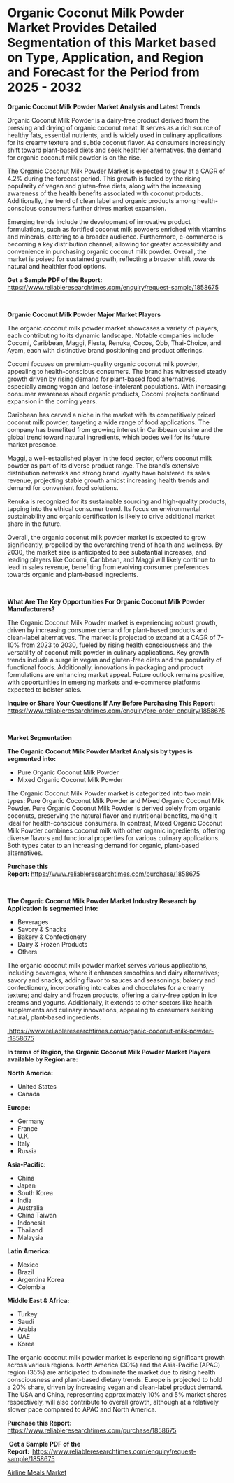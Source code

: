 <p><h1>Organic Coconut Milk Powder Market Provides Detailed Segmentation of this Market based on Type, Application, and Region and Forecast for the Period from 2025 - 2032</h1></p><p><strong>Organic Coconut Milk Powder Market Analysis and Latest Trends</strong></p>
<p><p>Organic Coconut Milk Powder is a dairy-free product derived from the pressing and drying of organic coconut meat. It serves as a rich source of healthy fats, essential nutrients, and is widely used in culinary applications for its creamy texture and subtle coconut flavor. As consumers increasingly shift toward plant-based diets and seek healthier alternatives, the demand for organic coconut milk powder is on the rise.</p><p>The Organic Coconut Milk Powder Market is expected to grow at a CAGR of 4.2% during the forecast period. This growth is fueled by the rising popularity of vegan and gluten-free diets, along with the increasing awareness of the health benefits associated with coconut products. Additionally, the trend of clean label and organic products among health-conscious consumers further drives market expansion.</p><p>Emerging trends include the development of innovative product formulations, such as fortified coconut milk powders enriched with vitamins and minerals, catering to a broader audience. Furthermore, e-commerce is becoming a key distribution channel, allowing for greater accessibility and convenience in purchasing organic coconut milk powder. Overall, the market is poised for sustained growth, reflecting a broader shift towards natural and healthier food options.</p></p>
<p><strong>Get a Sample PDF of the Report:&nbsp;</strong> <a href="https://www.reliableresearchtimes.com/enquiry/request-sample/1858675?utm_campaign=2937&utm_medium=2&utm_source=Github&utm_content=ia&utm_term=07042025&utm_id=organic-coconut-milk-powder">https://www.reliableresearchtimes.com/enquiry/request-sample/1858675</a></p>
<p>&nbsp;</p>
<p><strong>Organic Coconut Milk Powder Major Market Players</strong></p>
<p><p>The organic coconut milk powder market showcases a variety of players, each contributing to its dynamic landscape. Notable companies include Cocomi, Caribbean, Maggi, Fiesta, Renuka, Cocos, Qbb, Thai-Choice, and Ayam, each with distinctive brand positioning and product offerings.</p><p>Cocomi focuses on premium-quality organic coconut milk powder, appealing to health-conscious consumers. The brand has witnessed steady growth driven by rising demand for plant-based food alternatives, especially among vegan and lactose-intolerant populations. With increasing consumer awareness about organic products, Cocomi projects continued expansion in the coming years.</p><p>Caribbean has carved a niche in the market with its competitively priced coconut milk powder, targeting a wide range of food applications. The company has benefited from growing interest in Caribbean cuisine and the global trend toward natural ingredients, which bodes well for its future market presence.</p><p>Maggi, a well-established player in the food sector, offers coconut milk powder as part of its diverse product range. The brand’s extensive distribution networks and strong brand loyalty have bolstered its sales revenue, projecting stable growth amidst increasing health trends and demand for convenient food solutions.</p><p>Renuka is recognized for its sustainable sourcing and high-quality products, tapping into the ethical consumer trend. Its focus on environmental sustainability and organic certification is likely to drive additional market share in the future.</p><p>Overall, the organic coconut milk powder market is expected to grow significantly, propelled by the overarching trend of health and wellness. By 2030, the market size is anticipated to see substantial increases, and leading players like Cocomi, Caribbean, and Maggi will likely continue to lead in sales revenue, benefiting from evolving consumer preferences towards organic and plant-based ingredients.</p></p>
<p>&nbsp;</p>
<p><strong>What Are The Key Opportunities For Organic Coconut Milk Powder Manufacturers?</strong></p>
<p><p>The Organic Coconut Milk Powder market is experiencing robust growth, driven by increasing consumer demand for plant-based products and clean-label alternatives. The market is projected to expand at a CAGR of 7-10% from 2023 to 2030, fueled by rising health consciousness and the versatility of coconut milk powder in culinary applications. Key growth trends include a surge in vegan and gluten-free diets and the popularity of functional foods. Additionally, innovations in packaging and product formulations are enhancing market appeal. Future outlook remains positive, with opportunities in emerging markets and e-commerce platforms expected to bolster sales.</p></p>
<p><strong>Inquire or Share Your Questions If Any Before Purchasing This Report:</strong> <a href="https://www.reliableresearchtimes.com/enquiry/pre-order-enquiry/1858675?utm_campaign=2937&utm_medium=2&utm_source=Github&utm_content=ia&utm_term=07042025&utm_id=organic-coconut-milk-powder">https://www.reliableresearchtimes.com/enquiry/pre-order-enquiry/1858675</a></p>
<p>&nbsp;</p>
<p><strong>Market Segmentation</strong></p>
<p><strong>The Organic Coconut Milk Powder Market Analysis by types is segmented into:</strong></p>
<p><ul><li>Pure Organic Coconut Milk Powder</li><li>Mixed Organic Coconut Milk Powder</li></ul></p>
<p><p>The Organic Coconut Milk Powder market is categorized into two main types: Pure Organic Coconut Milk Powder and Mixed Organic Coconut Milk Powder. Pure Organic Coconut Milk Powder is derived solely from organic coconuts, preserving the natural flavor and nutritional benefits, making it ideal for health-conscious consumers. In contrast, Mixed Organic Coconut Milk Powder combines coconut milk with other organic ingredients, offering diverse flavors and functional properties for various culinary applications. Both types cater to an increasing demand for organic, plant-based alternatives.</p></p>
<p><strong>Purchase this Report:&nbsp;</strong><a href="https://www.reliableresearchtimes.com/purchase/1858675?utm_campaign=2937&utm_medium=2&utm_source=Github&utm_content=ia&utm_term=07042025&utm_id=organic-coconut-milk-powder">https://www.reliableresearchtimes.com/purchase/1858675</a></p>
<p>&nbsp;</p>
<p><strong>The Organic Coconut Milk Powder Market Industry Research by Application is segmented into:</strong></p>
<p><ul><li>Beverages</li><li>Savory & Snacks</li><li>Bakery & Confectionery</li><li>Dairy & Frozen Products</li><li>Others</li></ul></p>
<p><p>The organic coconut milk powder market serves various applications, including beverages, where it enhances smoothies and dairy alternatives; savory and snacks, adding flavor to sauces and seasonings; bakery and confectionery, incorporating into cakes and chocolates for a creamy texture; and dairy and frozen products, offering a dairy-free option in ice creams and yogurts. Additionally, it extends to other sectors like health supplements and culinary innovations, appealing to consumers seeking natural, plant-based ingredients.</p></p>
<p><a href="https://www.reliableresearchtimes.com/organic-coconut-milk-powder-r1858675?utm_campaign=2937&utm_medium=2&utm_source=Github&utm_content=ia&utm_term=07042025&utm_id=organic-coconut-milk-powder">&nbsp;https://www.reliableresearchtimes.com/organic-coconut-milk-powder-r1858675</a></p>
<p><strong>In terms of Region, the Organic Coconut Milk Powder Market Players available by Region are:</strong></p>
<p>
    <p> <strong> North America: </strong>
        <ul>
            <li>United States</li>
            <li>Canada</li>
        </ul>
        </p> 
    <p> <strong> Europe: </strong>
        <ul>
            <li>Germany</li>
            <li>France</li>
            <li>U.K.</li>
            <li>Italy</li>
            <li>Russia</li>
        </ul>
        </p> 
    <p> <strong> Asia-Pacific: </strong>
        <ul>
            <li>China</li>
            <li>Japan</li>
            <li>South Korea</li>
            <li>India</li>
            <li>Australia</li>
            <li>China Taiwan</li>
            <li>Indonesia</li>
            <li>Thailand</li>
            <li>Malaysia</li>
        </ul>
        </p> 
    <p> <strong> Latin America: </strong>
        <ul>
            <li>Mexico</li>
            <li>Brazil</li>
            <li>Argentina Korea</li>
            <li>Colombia</li>
        </ul>
        </p> 
    <p> <strong> Middle East & Africa: </strong>
        <ul>
            <li>Turkey</li>
            <li>Saudi</li>
            <li>Arabia</li>
            <li>UAE</li>
            <li>Korea</li>
        </ul>
    </p>
    </p>
<p><p>The organic coconut milk powder market is experiencing significant growth across various regions. North America (30%) and the Asia-Pacific (APAC) region (35%) are anticipated to dominate the market due to rising health consciousness and plant-based dietary trends. Europe is projected to hold a 20% share, driven by increasing vegan and clean-label product demand. The USA and China, representing approximately 10% and 5% market shares respectively, will also contribute to overall growth, although at a relatively slower pace compared to APAC and North America.</p></p>
<p><strong>Purchase this Report: </strong><a href="https://www.reliableresearchtimes.com/purchase/1858675?utm_campaign=2937&utm_medium=2&utm_source=Github&utm_content=ia&utm_term=07042025&utm_id=organic-coconut-milk-powder">https://www.reliableresearchtimes.com/purchase/1858675</a></p>
<p>&nbsp;<strong>Get a Sample PDF of the Report:&nbsp;&nbsp;</strong><a href="https://www.reliableresearchtimes.com/enquiry/request-sample/1858675?utm_campaign=2937&utm_medium=2&utm_source=Github&utm_content=ia&utm_term=07042025&utm_id=organic-coconut-milk-powder">https://www.reliableresearchtimes.com/enquiry/request-sample/1858675</a></p>
<p><strong></strong></p>
<p><p><a href="https://github.com/mriwacraane/Market-Research-Report-List-1/blob/main/airline-meals-market.md?utm_campaign=2937&utm_medium=2&utm_source=Github&utm_content=ia&utm_term=07042025&utm_id=organic-coconut-milk-powder">Airline Meals Market</a></p></p>